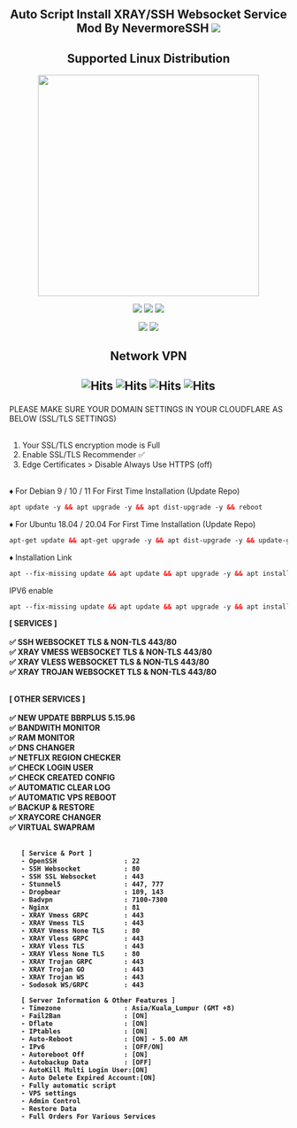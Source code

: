 <p align="center">


<h2 align="center">
Auto Script Install XRAY/SSH Websocket Service
Mod By NevermoreSSH
<img src="https://img.shields.io/badge/Release-v3.0-red.svg"></h2>

</p> 
<h2 align="center"> Supported Linux Distribution</h2>
<p align="center"><img src="https://d33wubrfki0l68.cloudfront.net/5911c43be3b1da526ed609e9c55783d9d0f6b066/9858b/assets/img/debian-ubuntu-hover.png"width="400"></p> 
<p align="center">
<img src="https://img.shields.io/static/v1?style=for-the-badge&logo=debian&label=Debian%209&message=Stretch&color=purple"> 
<img src="https://img.shields.io/static/v1?style=for-the-badge&logo=debian&label=Debian%2010&message=Buster&color=purple">  
<img src="https://img.shields.io/static/v1?style=for-the-badge&logo=debian&label=Debian%2011&message=bullseye&color=purple"> 
<p align="center">
<img src="https://img.shields.io/static/v1?style=for-the-badge&logo=ubuntu&label=ubuntu%2018.04 LTS&message=Bionic Beaver&color=red"> 
<img src="https://img.shields.io/static/v1?style=for-the-badge&logo=ubuntu&label=ubuntu%2020.04 LTS&message=Focal Fossa&color=red"> 
</p>



<h2 align="center">Network VPN</h2>

<h2 align="center">

![Hits](https://img.shields.io/badge/SSH-Websocket-8020f3?style=for-the-badge&logo=Cloudflare&logoColor=white&edge_flat=false)
![Hits](https://img.shields.io/badge/XRAY-Vmess-f34b20?style=for-the-badge&logo=Cloudflare&logoColor=white&edge_flat=false)
![Hits](https://img.shields.io/badge/XRAY-VLess-f34b20?style=for-the-badge&logo=Cloudflare&logoColor=white&edge_flat=false)
![Hits](https://img.shields.io/badge/XRAY-Trojan-f34b20?style=for-the-badge&logo=Cloudflare&logoColor=white&edge_flat=false)
</h2>

PLEASE MAKE SURE YOUR DOMAIN SETTINGS IN YOUR CLOUDFLARE AS BELOW (SSL/TLS SETTINGS)<br>
<br>

1. Your SSL/TLS encryption mode is Full
2. Enable SSL/TLS Recommender ✅
3. Edge Certificates > Disable Always Use HTTPS (off)

<br>
♦️ For Debian 9 / 10 / 11 For First Time Installation (Update Repo) <br>
 
  ```html
 apt update -y && apt upgrade -y && apt dist-upgrade -y && reboot
  ```
  ♦️ For Ubuntu 18.04 / 20.04 For First Time Installation (Update Repo) <br>
  
  ```html
 apt-get update && apt-get upgrade -y && apt dist-upgrade -y && update-grub && reboot
 ```
♦️ Installation Link <br>

  ```html
apt --fix-missing update && apt update && apt upgrade -y && apt install -y bzip2 gzip coreutils screen dpkg wget vim curl nano zip unzip && wget -q https://raw.githubusercontent.com/NevermoreSSH/Blueblue/main/setup.sh && chmod +x setup.sh && screen -S setup ./setup.sh
  ```
IPV6 enable
```html
apt --fix-missing update && apt update && apt upgrade -y && apt install -y bzip2 gzip coreutils screen dpkg wget vim curl nano zip unzip && wget -q https://raw.githubusercontent.com/NevermoreSSH/Blueblue/main/setup2.sh && chmod +x setup2.sh && screen -S setup ./setup2.sh
  ```
<b>

[ SERVICES ] <br>
<br>
✅ SSH WEBSOCKET TLS & NON-TLS 443/80<br>
✅ XRAY VMESS WEBSOCKET TLS & NON-TLS 443/80<br>
✅ XRAY VLESS WEBSOCKET TLS & NON-TLS 443/80<br>
✅ XRAY TROJAN WEBSOCKET TLS & NON-TLS 443/80<br>
<br>

[ OTHER SERVICES ] <br>
<br>
✅ NEW UPDATE BBRPLUS 5.15.96 <br>
✅ BANDWITH MONITOR <br>
✅ RAM MONITOR <br>
✅ DNS CHANGER <br>
✅ NETFLIX REGION CHECKER <br>
✅ CHECK LOGIN USER <br>
✅ CHECK CREATED CONFIG <br>
✅ AUTOMATIC CLEAR LOG <br>
✅ AUTOMATIC VPS REBOOT <br>
✅ BACKUP & RESTORE <br>
✅ XRAYCORE CHANGER <br>
✅ VIRTUAL SWAPRAM <br></br>


```
   [ Service & Port ]
   - OpenSSH                 : 22
   - SSH Websocket           : 80
   - SSH SSL Websocket       : 443
   - Stunnel5                : 447, 777
   - Dropbear                : 109, 143
   - Badvpn                  : 7100-7300
   - Nginx                   : 81
   - XRAY Vmess GRPC         : 443
   - XRAY Vmess TLS          : 443
   - XRAY Vmess None TLS     : 80
   - XRAY Vless GRPC         : 443
   - XRAY Vless TLS          : 443
   - XRAY Vless None TLS     : 80
   - XRAY Trojan GRPC        : 443
   - XRAY Trojan GO          : 443
   - XRAY Trojan WS          : 443
   - Sodosok WS/GRPC         : 443

   [ Server Information & Other Features ]
   - Timezone                : Asia/Kuala_Lumpur (GMT +8)
   - Fail2Ban                : [ON]
   - Dflate                  : [ON]
   - IPtables                : [ON]
   - Auto-Reboot             : [ON] - 5.00 AM
   - IPv6                    : [OFF/ON]
   - Autoreboot Off          : [ON]
   - Autobackup Data         : [OFF]
   - AutoKill Multi Login User:[ON]
   - Auto Delete Expired Account:[ON]
   - Fully automatic script
   - VPS settings
   - Admin Control
   - Restore Data
   - Full Orders For Various Services
```
